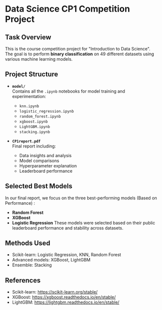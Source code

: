 # Data Science CP1 Competition Project

##  Task Overview
This is the course competition project for "Introduction to Data Science".  
The goal is to perform **binary classification** on 49 different datasets using various machine learning models.

## Project Structure
- **`model/`**  
  Contains all the `.ipynb` notebooks for model training and experimentation:
  - `knn.ipynb`
  - `logistic_regression.ipynb`
  - `random_forest.ipynb`
  - `xgboost.ipynb`
  - `LightGBM.ipynb`
  - `stacking.ipynb`

- **`CP1report.pdf`**  
  Final report including:
  - Data insights and analysis
  - Model comparisons
  - Hyperparameter explanation
  - Leaderboard performance


## Selected Best Models
In our final report, we focus on the three best-performing models (Based on Performance) :
- **Random Forest**
- **XGBoost**
- **Logistic Regression**
These models were selected based on their public leaderboard performance and stability across datasets.


##  Methods Used
- Scikit-learn: Logistic Regression, KNN, Random Forest
- Advanced models: XGBoost, LightGBM
- Ensemble: Stacking


##  References
- Scikit-learn: https://scikit-learn.org/stable/
- XGBoost: https://xgboost.readthedocs.io/en/stable/ 
- LightGBM: https://lightgbm.readthedocs.io/en/stable/ 
